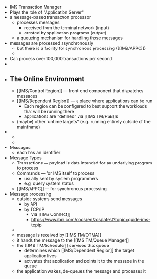 - IMS Transaction Manager
- Plays the role of "Application Server"
- a message-based transaction processor
	- processes messages
		- received from the terminal network (input)
		- created by application programs (output)
	- a queueing mechanism for handling those messages
- messages are processed asynchronously
	- but there is a facility for synchronous processing ([[IMS/APPC]])
	-
- Can process over 100,000 transactions per second
-
- ## The Online Environment
	- [[IMS/Control Region]] — front-end component that dispatches messages
	- [[IMS/Dependent Region]] — a place where applications can be run
		- Each region can be configured to best support the workloads that will be running there
		- applications are "defined" via [[IMS TM/PSB]]s
	- (maybe) other runtime targets? (e.g. running entirely outside of the mainframe)
-
	-
	-
- Messages
	- each has an identifier
- Message Types
	- Transactions — payload is data intended for an underlying program to process
	- Commands — for IMS itself to process
		- usually sent by system programmers
		- e.g. query system status
	- [[IMS/APPC]] — for synchronous processing
- Message processing
	- outside systems send messages
		- by API
		- by TCP/IP
			- via [[IMS Connect]]
			- https://www.ibm.com/docs/en/zos/latest?topic=guide-ims-tcpip
	-
	- message is received by [[IMS TM/OTMA]]
	- it hands the message to the [[IMS TM/Queue Manager]]
	- the [[IMS TM/Scheduler]] services that queue
		- determines which [[IMS/Dependent Region]] the target application lives
		- activates that application and points it to the message in the queue
	- the application wakes, de-queues the message and processes it